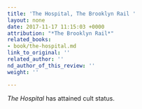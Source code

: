 ```yaml
---
title: 'The Hospital, The Brooklyn Rail '
layout: none
date: 2017-11-17 11:15:03 +0000
attribution: "*The Brooklyn Rail*"
related_books:
- book/the-hospital.md
link_to_original: ''
related_author: ''
nd_author_of_this_review: ''
weight: ''

---
```

_The Hospital_ has attained cult status.